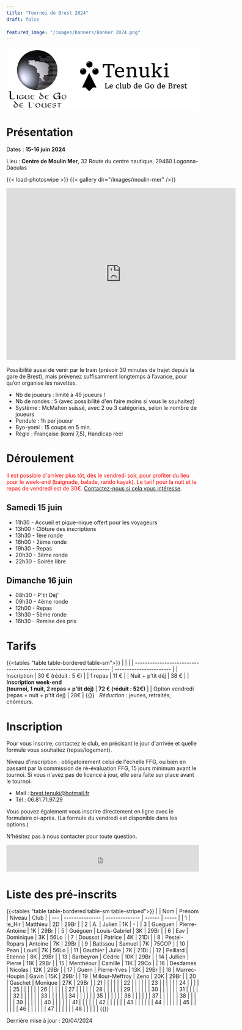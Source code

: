 ```yaml
---
title: "Tournoi de Brest 2024"
draft: false

featured_image: "/images/banners/Banner 2024.png"
---
```


![Logo Tenuki Brest](featured.png)

# Présentation

Dates : **15-16 juin 2024**

Lieu : **Centre de Moulin Mer**, 32 Route du centre nautique, 29460 Logonna-Daoulas

{{< load-photoswipe >}}
{{< gallery dir="/images/moulin-mer" />}}

<iframe src="https://www.google.com/maps/embed/v1/place?key=AIzaSyAVerLPfkUDJqSTjO6bsSsbblzfXLwY9pw&q=Centre+Nautique+de+Moulin+Mer&zoom=10" width="600" height="450" frameborder="0" style="border:0"></iframe>

<!-- Détail sur itinéraire -->

Possibilité aussi de venir par le train (prévoir 30 minutes de trajet depuis la gare de Brest), mais prévenez suffisamment longtemps à l’avance, pour qu’on organise les navettes.

- Nb de joueurs : limité à 49 joueurs !
- Nb de rondes : 5 (avec possibilité d'en faire moins si vous le souhaitez)
- Système : McMahon suissé, avec 2 ou 3 catégories, selon le nombre de joueurs
- Pendule : 1h par joueur
- Byo-yomi : 15 coups en 5 min.
- Règle : Française (komi 7,5), Handicap réel

<!-- Lots, par catégorie (fonction du nombre du participants) : 1ers lots en invitations à des tournois, et pour tous les participants : un lot à clé ! -->

# Déroulement

<span style="color:red">Il est possible d'arriver plus tôt, dès le vendredi soir, pour profiter du lieu pour le week-end (baignade, balade, rando kayak). Le tarif pour la nuit et le repas de vendredi est de 30€.  [Contactez-nous si cela vous intéresse](mailto:brest.tenuki@hotmail.fr). </span>

## Samedi 15 juin

- 11h30 - Accueil et pique-nique offert pour les voyageurs
- 13h00 - Clôture des inscriptions
- 13h30 - 1ère ronde
- 16h00 - 2ème ronde
- 19h30 - Repas
- 20h30 - 3ème ronde
- 22h30 - Soirée libre

## Dimanche 16 juin

- 08h30 - P'tit Déj'
- 09h30 - 4ème ronde
- 12h00 - Repas
- 13h30 - 5ème ronde
- 16h30 - Remise des prix

# Tarifs

{{<tables "table table-bordered table-sm">}}
|                                                                      |                         |
| -------------------------------------------------------------------- | ----------------------- |
| Inscription                                                          | 30 € (réduit : 5 €)     |
| 1 repas                                                              | 11 €                    |
| Nuit + p'tit déj                                                     | 38 €                    |
| **Inscription week-end <br> (tournoi, 1 nuit, 2 repas + p’tit déj)** | **72 € (réduit : 52€)** |
| Option vendredi (repas + nuit + p'tit dej)                           | 28€                     |
{{</tables>}}
 
*Réduction* : jeunes, retraités, chômeurs. 


# Inscription

Pour vous inscrire, contactez le club, en précisant le jour d'arrivée et quelle formule vous souhaitez (repas/logement).

Niveau d'inscription : obligatoirement celui de l'échelle FFG, ou bien en passant par la commission de ré-évaluation FFG, 15 jours minimum avant le tournoi. Si vous n'avez pas de licence à jour, elle sera faite sur place avant le tournoi. 

- Mail : brest.tenuki@hotmail.fr
- Tél : 06.81.71.97.29

Vous pouvez également vous inscrire directement en ligne avec le formulaire ci-après. 
(La formule du vendredi est disponible dans les options.)

N'hésitez pas à nous contacter pour toute question. 

<iframe id="haWidget" allowtransparency="true" src="https://www.helloasso.com/associations/tenuki-club-de-go-de-brest/evenements/tournoi-de-go-de-brest-2024/widget-bouton" style="width: 100%; height: 70px; border: none;"></iframe>

# Liste des pré-inscrits

{{<tables "table table-bordered table-sm table-striped">}}
|     | Nom             | Prénom         | Niveau | Club  |
| --- | --------------- | -------------- | ------ | ----- |
| 1   | le_Hir          | Matthieu       | 2D     | 29Br  |
| 2   | A.              | Julien         | 1K     | -     |
| 3   | Gueguen         | Pierre-Antoine | 1K     | 29Br  |
| 5   | Guéguen         | Louis-Gabriel  | 3K     | 29Br  |
| 6   | Eav             | Dominique      | 3K     | 56Lo  |
| 7   | Doussot         | Patrice        | 4K     | 21Di  |
| 8   | Pestel-Ropars   | Antoine        | 7K     | 29Br  |
| 9   | Batissou        | Samuel         | 7K     | 75COP |
| 10  | Pean            | Louri          | 7K     | 56Lo  |
| 11  | Gauthier        | Julie          | 7K     | 21Di  |
| 12  | Peillard        | Etienne        | 8K     | 29Br  |
| 13  | Barbeyron       | Cédric         | 10K    | 29Br  |
| 14  | Jullien         | Pierre         | 11K    | 29Br  |
| 15  | Menthéour       | Camille        | 11K    | 29Co  |
| 16  | Desdames        | Nicolas        | 12K    | 29Br  |
| 17  | Guern           | Pierre-Yves    | 13K    | 29Br  |
| 18  | Marrec-Houpin   | Gavin          | 15K    | 29Br  |
| 19  | Millour-Meffroy | Zeno           | 20K    | 29Br  |
| 20  | Gaschet         | Monique        | 27K    | 29Br  |
| 21  |                 |                |        |       |
| 22  |                 |                |        |       |
| 23  |                 |                |        |       |
| 24  |                 |                |        |       |
| 25  |                 |                |        |       |
| 26  |                 |                |        |       |
| 27  |                 |                |        |       |
| 28  |                 |                |        |       |
| 29  |                 |                |        |       |
| 30  |                 |                |        |       |
| 31  |                 |                |        |       |
| 32  |                 |                |        |       |
| 33  |                 |                |        |       |
| 34  |                 |                |        |       |
| 35  |                 |                |        |       |
| 36  |                 |                |        |       |
| 37  |                 |                |        |       |
| 38  |                 |                |        |       |
| 39  |                 |                |        |       |
| 40  |                 |                |        |       |
| 41  |                 |                |        |       |
| 42  |                 |                |        |       |
| 43  |                 |                |        |       |
| 44  |                 |                |        |       |
| 45  |                 |                |        |       |
| 46  |                 |                |        |       |
| 47  |                 |                |        |       |
| 48  |                 |                |        |       |
{{</tables>}}

Dernière mise à jour : 20/04/2024
